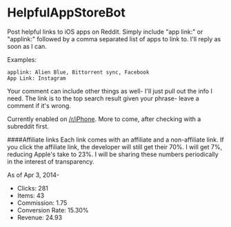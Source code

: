 HelpfulAppStoreBot
==================

Post helpful links to iOS apps on Reddit. Simply include "app link:" or "applink:" followed by a comma separated list of apps to link to. I'll reply as soon as I can.

Examples: 
```
applink: Alien Blue, Bittorrent sync, Facebook
App Link: Instagram
```
Your comment can include other things as well- I'll just pull out the info I need. The link is to the top search result given your phrase- leave a comment if it's wrong.

Currently enabled on [/r/iPhone](http://reddit.com/r/iPhone). More to come, after checking with a subreddit first.

####Affiliate links
Each link comes with an affiliate and a non-affiliate link. If you click the affiliate link, the developer will still get their 70%. I will get 7%, reducing Apple's take to 23%. I will be sharing these numbers periodically in the interest of transparency.

As of Apr 3, 2014-
* Clicks: 281
* Items: 43
* Commission: 1.75
* Conversion Rate: 15.30%
* Revenue: 24.93
